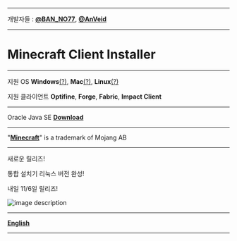 
___


개발자들 : [**@BAN_NO77**](https://github.com/BAN-NO77), [**@AnVeid**](https://github.com/AnVeid)

---

# **Minecraft Client Installer**

---

지원 OS **Windows**[(?)](https://github.com/BAN-NO77/Minecraft-Client-Installer/wiki/OS#windows), **Mac**[(?)](https://github.com/BAN-NO77/Minecraft-Client-Installer/wiki/OS#mac-os), **Linux**[(?)](https://github.com/BAN-NO77/Minecraft-Client-Installer/wiki/OS#linux)

지원 클라이언트 **Optifine**, **Forge**, **Fabric**, **Impact Client**

---

Oracle Java SE [**Download**](https://github.com/BAN-NO77/Minecraft-Client-Installer/wiki/Oracle-Java-SE)

---

"[**Minecraft**](https://www.minecraft.net)" is a trademark of Mojang AB

---

새로운 릴리즈!

통합 설치기 리눅스 버전 완성!

내일 11/6일 릴리즈!

![image description](https://github.com/BAN-NO77/Minecraft-Client-Installer/blob/main/resource/GIF/coming%20soon.png?raw=true)
___

[**English**](https://github.com/BAN-NO77/Minecraft-Client-Installer/wiki/English)
___
